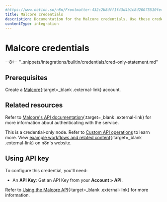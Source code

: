 ```yaml
---
#https://www.notion.so/n8n/Frontmatter-432c2b8dff1f43d4b1c8d20075510fe4
title: Malcore credentials
description: Documentation for the Malcore credentials. Use these credentials to authenticate Malcore in n8n, a workflow automation platform.
contentType: integration
---
```

# Malcore credentials

--8<-- "_snippets/integrations/builtin/credentials/cred-only-statement.md"

## Prerequisites

Create a [Malcore](https://app.malcore.io/register){:target=_blank .external-link} account.

## Related resources

Refer to [Malcore's API documentation](https://malcore.readme.io/reference/){:target=_blank .external-link} for more information about authenticating with the service.

This is a credential-only node. Refer to [Custom API operations](/integrations/custom-operations/) to learn more. View [example workflows and related content](https://n8n.io/integrations/malcore/){:target=_blank .external-link} on n8n's website.


## Using API key

To configure this credential, you'll need:

- An **API Key**: Get an API Key from your **Account > API**.

Refer to [Using the Malcore API](https://support.malcore.io/hc/en-au/articles/17711707070617-Using-the-Malcore-API){:target=_blank .external-link} for more information.
